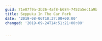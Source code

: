 ```yaml
---
guid: 71e07f9a-3b26-4af8-b684-7452a5ec1a9b
title: Seppuku In The Car Park
date: '2019-08-06T10:37:00+00:00'
changed: '2019-09-24T14:51:21+00:00'


---
```



